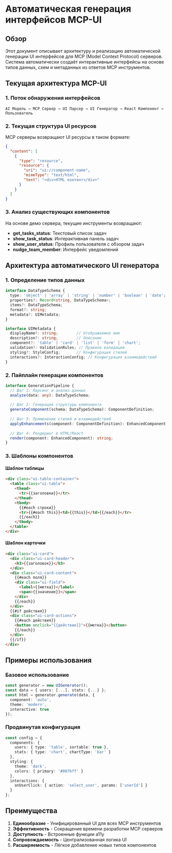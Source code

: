 # Автоматическая генерация интерфейсов MCP-UI

## Обзор

Этот документ описывает архитектуру и реализацию автоматической генерации UI интерфейсов для MCP (Model Context Protocol) серверов. Система автоматически создаёт интерактивные интерфейсы на основе типов данных, схем и метаданных из ответов MCP инструментов.

## Текущая архитектура MCP-UI

### 1. **Поток обнаружения интерфейсов**

```
AI Модель → MCP Сервер → UI Парсер → UI Генератор → React Компонент → Пользователь
```

### 2. **Текущая структура UI ресурсов**

MCP серверы возвращают UI ресурсы в таком формате:

```json
{
  "content": [
    {
      "type": "resource",
      "resource": {
        "uri": "ui://component-name",
        "mimeType": "text/html",
        "text": "<div>HTML контент</div>"
      }
    }
  ]
}
```

### 3. **Анализ существующих компонентов**

На основе демо сервера, текущие инструменты возвращают:

- **get_tasks_status**: Текстовый список задач
- **show_task_status**: Интерактивная панель задач  
- **show_user_status**: Профиль пользователя с обзором задач
- **nudge_team_member**: Интерфейс уведомлений

## Архитектура автоматического UI генератора

### 1. **Определение типов данных**

```typescript
interface DataTypeSchema {
  type: 'object' | 'array' | 'string' | 'number' | 'boolean' | 'date';
  properties?: Record<string, DataTypeSchema>;
  items?: DataTypeSchema;
  format?: string;
  metadata?: UIMetadata;
}

interface UIMetadata {
  displayName?: string;        // Отображаемое имя
  description?: string;        // Описание
  component?: 'table' | 'card' | 'list' | 'form' | 'chart';
  validation?: ValidationRules; // Правила валидации
  styling?: StyleConfig;       // Конфигурация стилей
  interactions?: InteractionConfig; // Конфигурация взаимодействий
}
```

### 2. **Пайплайн генерации компонентов**

```typescript
interface GenerationPipeline {
  // Шаг 1: Парсинг и анализ данных
  analyze(data: any): DataTypeSchema;
  
  // Шаг 2: Генерация структуры компонента
  generateComponent(schema: DataTypeSchema): ComponentDefinition;
  
  // Шаг 3: Применение стилей и взаимодействий
  applyEnhancements(component: ComponentDefinition): EnhancedComponent;
  
  // Шаг 4: Рендеринг в HTML/React
  render(component: EnhancedComponent): string;
}
```

### 3. **Шаблоны компонентов**

#### Шаблон таблицы
```html
<div class="ui-table-container">
  <table class="ui-table">
    <thead>
      <tr>{{заголовки}}</tr>
    </thead>
    <tbody>
      {{#each строки}}
      <tr>{{#each this}}<td>{{this}}</td>{{/each}}</tr>
      {{/each}}
    </tbody>
  </table>
</div>
```

#### Шаблон карточки
```html
<div class="ui-card">
  <div class="ui-card-header">
    <h3>{{заголовок}}</h3>
  </div>
  <div class="ui-card-content">
    {{#each поля}}
    <div class="ui-field">
      <label>{{метка}}</label>
      <span>{{значение}}</span>
    </div>
    {{/each}}
  </div>
  {{#if действия}}
  <div class="ui-card-actions">
    {{#each действия}}
    <button onclick="{{действие}}">{{метка}}</button>
    {{/each}}
  </div>
  {{/if}}
</div>
```

## Примеры использования

### Базовое использование
```typescript
const generator = new UIGenerator();
const data = { users: [...], stats: {...} };
const html = generator.generate(data, {
  component: 'auto',
  theme: 'modern',
  interactive: true
});
```

### Продвинутая конфигурация
```typescript
const config = {
  components: {
    users: { type: 'table', sortable: true },
    stats: { type: 'chart', chartType: 'bar' }
  },
  styling: {
    theme: 'dark',
    colors: { primary: '#007bff' }
  },
  interactions: {
    onUserClick: { action: 'select_user', params: ['userId'] }
  }
};
```

## Преимущества

1. **Единообразие** - Унифицированный UI для всех MCP инструментов
2. **Эффективность** - Сокращение времени разработки MCP серверов  
3. **Доступность** - Встроенные функции a11y
4. **Сопровождаемость** - Централизованная логика UI
5. **Расширяемость** - Лёгкое добавление новых типов компонентов